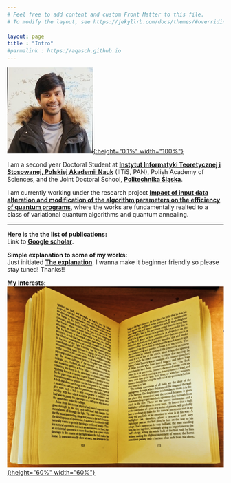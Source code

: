```yaml
---
# Feel free to add content and custom Front Matter to this file.
# To modify the layout, see https://jekyllrb.com/docs/themes/#overriding-theme-defaults

layout: page
title : "Intro"
#parmalink : https://aqasch.github.io
---
```


<!-- ![Aqasch](./img/me.jpg) -->
[![Death in the Afternoon by Hemingway](./img/me.jpg){:height="0.1%" width="100%"}](https://aqasch.github.io/literature/)

I am a second year Doctoral Student at [**Instytut Informatyki Teoretycznej i Stosowanej, Polskiej Akademii Nauk**](https://www.iitis.pl/pl) (IITiS, PAN), Polish Academy of Sciences, and the Joint Doctoral School, [**Politechnika Śląska**](https://www.polsl.pl/en/).

I am currently working under the research project [**Impact of input data alteration and modification of the algorithm parameters on the efficiency of quantum programs**](https://miszczak.eu/grants/qprogmods/), where the works are fundamentally realted to a class of variational quantum algorithms and quantum annealing.

----

**Here is the the list of publications:**\
Link to [**Google scholar**](https://scholar.google.com/citations?user=0ICcM_YAAAAJ&hl=en).

**Simple explanation to some of my works:**\
Just initiated [**The explanation**](https://aqasch.github.io/myworks/). I wanna make it beginner friendly so please stay tuned! Thanks!!

**My Interests:**\
[![Death in the Afternoon by Hemingway](./img/book.jpg){:height="60%" width="60%"}]( https://aqasch.github.io/literature/ )
